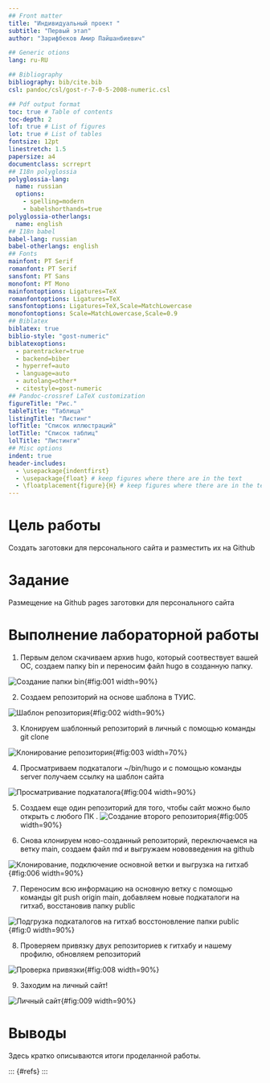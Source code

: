 ```yaml
---
## Front matter
title: "Индивидуальный проект "
subtitle: "Первый этап"
author: "Зарифбеков Амир Пайшанбиевич"

## Generic otions
lang: ru-RU

## Bibliography
bibliography: bib/cite.bib
csl: pandoc/csl/gost-r-7-0-5-2008-numeric.csl

## Pdf output format
toc: true # Table of contents
toc-depth: 2
lof: true # List of figures
lot: true # List of tables
fontsize: 12pt
linestretch: 1.5
papersize: a4
documentclass: scrreprt
## I18n polyglossia
polyglossia-lang:
  name: russian
  options:
	- spelling=modern
	- babelshorthands=true
polyglossia-otherlangs:
  name: english
## I18n babel
babel-lang: russian
babel-otherlangs: english
## Fonts
mainfont: PT Serif
romanfont: PT Serif
sansfont: PT Sans
monofont: PT Mono
mainfontoptions: Ligatures=TeX
romanfontoptions: Ligatures=TeX
sansfontoptions: Ligatures=TeX,Scale=MatchLowercase
monofontoptions: Scale=MatchLowercase,Scale=0.9
## Biblatex
biblatex: true
biblio-style: "gost-numeric"
biblatexoptions:
  - parentracker=true
  - backend=biber
  - hyperref=auto
  - language=auto
  - autolang=other*
  - citestyle=gost-numeric
## Pandoc-crossref LaTeX customization
figureTitle: "Рис."
tableTitle: "Таблица"
listingTitle: "Листинг"
lofTitle: "Список иллюстраций"
lotTitle: "Список таблиц"
lolTitle: "Листинги"
## Misc options
indent: true
header-includes:
  - \usepackage{indentfirst}
  - \usepackage{float} # keep figures where there are in the text
  - \floatplacement{figure}{H} # keep figures where there are in the text
---
```


# Цель работы

Создать заготовки для персонального сайта и разместить их на Github

# Задание

Размещение на Github pages заготовки для персонального сайта


# Выполнение лабораторной работы

1. Первым делом скачиваем архив hugo, который соотвествует вашей ОС, создаем папку bin и переносим файл hugo в созданную папку.

![Создание папки bin](image/1.png){#fig:001 width=90%}

2. Создаем репозиторий на основе шаблона в ТУИС.

![Шаблон репозитория](image/2.png){#fig:002 width=90%}


3. Клонируем шаблонный репозиторий в личный с помощью команды git clone

![Клонирование репозитория](image/3.png){#fig:003 width=70%}

4. Просматриваем подкаталоги ~/bin/hugo и с помощью команды server получаем ссылку на шаблон сайта

![Просматривание подкаталога](image/4.png){#fig:004 width=90%}

5. Создаем еще один репозиторий для того, чтобы сайт можно было открыть с любого ПК
.
![Создание второго репозитория](image/5.png){#fig:005 width=90%}


6. Снова клонируем ново-созданный репозиторий, переключаемся на ветку main, создаем файл md и выгружаем нововведения на github

![Клонирование, подключение основной ветки и выгрузка на гитхаб](image/6.png){#fig:006 width=90%}

7. Переносим всю информацию на основную ветку с помощью команды git push origin main, добавляем новые подкаталоги на гитхаб, восстановив папку public 

![Подгрузка подкаталогов на гитхаб восстоновление папки public](image/7.png){#fig:0 width=90%}

8. Проверяем привязку двух репозиториев к гитхабу и нашему профилю, обновляем репозиторий

![Проверка привязки](image/8.png){#fig:008 width=90%}


9. Заходим на личный сайт! 

![Личный сайт](image/9.png){#fig:009 width=90%}
 
# Выводы

Здесь кратко описываются итоги проделанной работы.



::: {#refs}
:::
